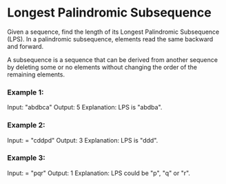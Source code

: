# Longest Palindromic Subsequence

Given a sequence, find the length of its Longest Palindromic Subsequence (LPS). 
In a palindromic subsequence, elements read the same backward and forward.

A subsequence is a sequence that can be derived from another sequence by deleting 
some or no elements without changing the order of the remaining elements.

### Example 1:
Input: "abdbca"
Output: 5
Explanation: LPS is "abdba".

### Example 2:
Input: = "cddpd"
Output: 3
Explanation: LPS is "ddd".

### Example 3:
Input: = "pqr"
Output: 1
Explanation: LPS could be "p", "q" or "r".



